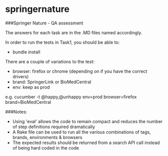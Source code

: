 # springernature
###Springer Nature - QA assessment


The answers for each task are in the .MD files named accordingly.

In order to run the tests in Task1, you should be able to:
- bundle install

There are a couple of variations to the test:
- browser: firefox or chrome (depending on if you have the correct drivers)
- brand: SpringerLink or BioMedCentral  
- env: keep as prod

e.g. cucumber -t @happy,@unhappy env=prod browser=firefox brand=BioMedCentral


###Notes:
- Using 'eval' allows the code to remain compact and reduces the number of step definitions required dramatically
- A Rake file can be used to run all the various combinations of tags, brands, environments & browsers
- The expected results should be returned from a search API call instead of being hard coded in the code